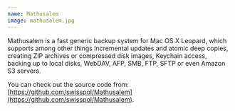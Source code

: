 ```yaml
---
name: Mathusalem
image: mathusalem.jpg
---
```


Mathusalem is a fast generic backup system for Mac OS X Leopard, which supports among other things incremental updates and atomic deep copies, creating ZIP archives or compressed disk images, Keychain access, backing up to local disks, WebDAV, AFP, SMB, FTP, SFTP or even Amazon S3 servers.

You can check out the source code from: [https://github.com/swisspol/Mathusalem](https://github.com/swisspol/Mathusalem).
